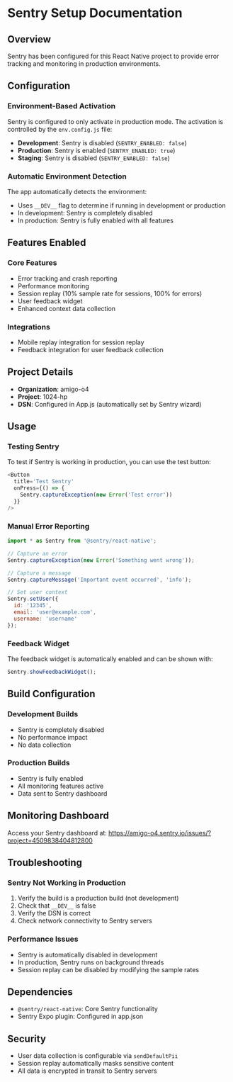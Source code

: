 # Sentry Setup Documentation

## Overview
Sentry has been configured for this React Native project to provide error tracking and monitoring in production environments.

## Configuration

### Environment-Based Activation
Sentry is configured to only activate in production mode. The activation is controlled by the `env.config.js` file:

- **Development**: Sentry is disabled (`SENTRY_ENABLED: false`)
- **Production**: Sentry is enabled (`SENTRY_ENABLED: true`)
- **Staging**: Sentry is disabled (`SENTRY_ENABLED: false`)

### Automatic Environment Detection
The app automatically detects the environment:
- Uses `__DEV__` flag to determine if running in development or production
- In development: Sentry is completely disabled
- In production: Sentry is fully enabled with all features

## Features Enabled

### Core Features
- Error tracking and crash reporting
- Performance monitoring
- Session replay (10% sample rate for sessions, 100% for errors)
- User feedback widget
- Enhanced context data collection

### Integrations
- Mobile replay integration for session replay
- Feedback integration for user feedback collection

## Project Details
- **Organization**: amigo-o4
- **Project**: 1024-hp
- **DSN**: Configured in App.js (automatically set by Sentry wizard)

## Usage

### Testing Sentry
To test if Sentry is working in production, you can use the test button:

```javascript
<Button 
  title='Test Sentry' 
  onPress={() => { 
    Sentry.captureException(new Error('Test error')) 
  }}
/>
```

### Manual Error Reporting
```javascript
import * as Sentry from '@sentry/react-native';

// Capture an error
Sentry.captureException(new Error('Something went wrong'));

// Capture a message
Sentry.captureMessage('Important event occurred', 'info');

// Set user context
Sentry.setUser({
  id: '12345',
  email: 'user@example.com',
  username: 'username'
});
```

### Feedback Widget
The feedback widget is automatically enabled and can be shown with:
```javascript
Sentry.showFeedbackWidget();
```

## Build Configuration

### Development Builds
- Sentry is completely disabled
- No performance impact
- No data collection

### Production Builds
- Sentry is fully enabled
- All monitoring features active
- Data sent to Sentry dashboard

## Monitoring Dashboard
Access your Sentry dashboard at: https://amigo-o4.sentry.io/issues/?project=4509838404812800

## Troubleshooting

### Sentry Not Working in Production
1. Verify the build is a production build (not development)
2. Check that `__DEV__` is false
3. Verify the DSN is correct
4. Check network connectivity to Sentry servers

### Performance Issues
- Sentry is automatically disabled in development
- In production, Sentry runs on background threads
- Session replay can be disabled by modifying the sample rates

## Dependencies
- `@sentry/react-native`: Core Sentry functionality
- Sentry Expo plugin: Configured in app.json

## Security
- User data collection is configurable via `sendDefaultPii`
- Session replay automatically masks sensitive content
- All data is encrypted in transit to Sentry servers
